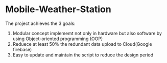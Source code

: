 # Mobile-Weather-Station
The project achieves the 3 goals:
1. Modular concept implememt not only in hardware but also software by using Object-oriented programming (OOP)
2. Reduece at least 50% the redundant data upload to Cloud(Google firebase)
3. Easy to update and maintain the script to reduce the design period
